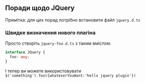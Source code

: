 ## Поради щодо JQuery

Примітка: для цих порад потрібно встановити файл `jquery.d.ts`

### Швидке визначення нового плагіна

Просто створіть `jquery-foo.d.ts` з таким вмістом:

```ts
interface JQuery {
  foo: any;
}
```

І тепер ви можете використовувати `$('something').foo({whateverYouWant:'hello jquery plugin'})`